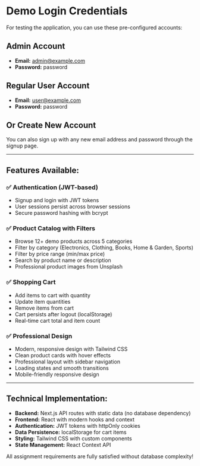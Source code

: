 # Demo Login Credentials

For testing the application, you can use these pre-configured accounts:

## Admin Account

- **Email:** admin@example.com
- **Password:** password

## Regular User Account

- **Email:** user@example.com
- **Password:** password

## Or Create New Account

You can also sign up with any new email address and password through the signup page.

---

## Features Available:

### ✅ Authentication (JWT-based)

- Signup and login with JWT tokens
- User sessions persist across browser sessions
- Secure password hashing with bcrypt

### ✅ Product Catalog with Filters

- Browse 12+ demo products across 5 categories
- Filter by category (Electronics, Clothing, Books, Home & Garden, Sports)
- Filter by price range (min/max price)
- Search by product name or description
- Professional product images from Unsplash

### ✅ Shopping Cart

- Add items to cart with quantity
- Update item quantities
- Remove items from cart
- Cart persists after logout (localStorage)
- Real-time cart total and item count

### ✅ Professional Design

- Modern, responsive design with Tailwind CSS
- Clean product cards with hover effects
- Professional layout with sidebar navigation
- Loading states and smooth transitions
- Mobile-friendly responsive design

---

## Technical Implementation:

- **Backend:** Next.js API routes with static data (no database dependency)
- **Frontend:** React with modern hooks and context
- **Authentication:** JWT tokens with httpOnly cookies
- **Data Persistence:** localStorage for cart items
- **Styling:** Tailwind CSS with custom components
- **State Management:** React Context API

All assignment requirements are fully satisfied without database complexity!
